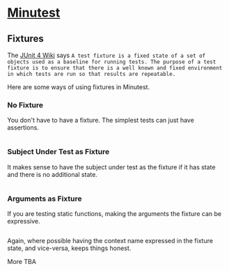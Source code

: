 # [Minutest](README.md)

## Fixtures

The [JUnit 4 Wiki](https://github.com/junit-team/junit4/wiki/test-fixtures) says `A test fixture is a fixed state of a set of objects used as a baseline for running tests. The purpose of a test fixture is to ensure that there is a well known and fixed environment in which tests are run so that results are repeatable.`

Here are some ways of using fixtures in Minutest.

### No Fixture

You don't have to have a fixture. The simplest tests can just have assertions.

```insert-kotlin core/src/test/kotlin/com/oneeyedmen/Minutest/examples/NoFixtureExampleTests.kt
```

### Subject Under Test as Fixture

It makes sense to have the subject under test as the fixture if it has state and there is no additional state.

```insert-kotlin core/src/test/kotlin/com/oneeyedmen/Minutest/examples/SubjectUnderTestFixtureExampleTests.kt
```
 
### Arguments as Fixture

If you are testing static functions, making the arguments the fixture can be expressive. 

```insert-kotlin core/src/test/kotlin/com/oneeyedmen/Minutest/examples/ArgumentsAsFixtureExampleTests.kt
```

Again, where possible having the context name expressed in the fixture state, and vice-versa, keeps things honest.

More TBA